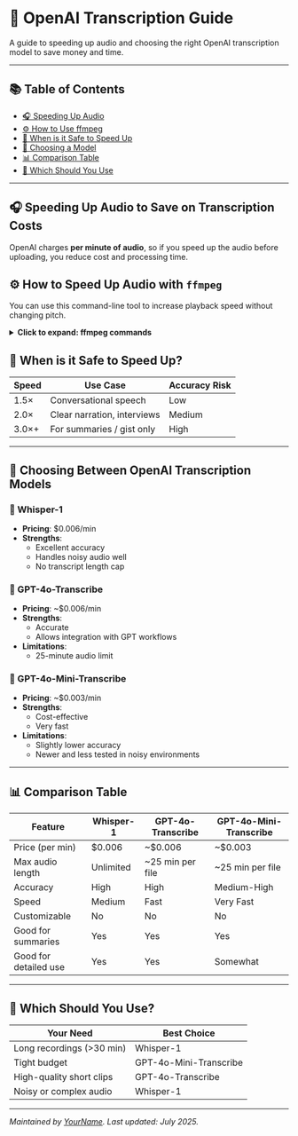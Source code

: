 # 📝 OpenAI Transcription Guide

A guide to speeding up audio and choosing the right OpenAI transcription model to save money and time.

---

## 📚 Table of Contents
- [🎧 Speeding Up Audio](#-speeding-up-audio-to-save-on-transcription-costs)
- [⚙️ How to Use ffmpeg](#️-how-to-speed-up-audio-with-ffmpeg)
- [🎯 When is it Safe to Speed Up](#-when-is-it-safe-to-speed-up)
- [🧠 Choosing a Model](#-choosing-between-openai-transcription-models)
- [📊 Comparison Table](#-comparison-table)
- [🧭 Which Should You Use](#-which-should-you-use)

---

## 🎧 Speeding Up Audio to Save on Transcription Costs

OpenAI charges **per minute of audio**, so if you speed up the audio before uploading, you reduce cost and processing time.

## ⚙️ How to Speed Up Audio with `ffmpeg`

You can use this command-line tool to increase playback speed without changing pitch.

<details>
<summary><strong>Click to expand: ffmpeg commands</strong></summary>

```bash
# Double speed (2×)
ffmpeg -i input.wav -filter:a "atempo=2.0" -vn output_2x.wav

# Triple speed (3×)
ffmpeg -i input.wav -filter:a "atempo=1.5,atempo=2.0" output_3x.wav
```

</details>

## 🎯 When is it Safe to Speed Up?

| Speed | Use Case                    | Accuracy Risk |
|-------|-----------------------------|---------------|
| 1.5×  | Conversational speech       | Low           |
| 2.0×  | Clear narration, interviews | Medium        |
| 3.0×+ | For summaries / gist only   | High          |

---

## 🧠 Choosing Between OpenAI Transcription Models

### 🔹 Whisper-1
- **Pricing**: $0.006/min
- **Strengths**:
  - Excellent accuracy
  - Handles noisy audio well
  - No transcript length cap

### 🔹 GPT-4o-Transcribe
- **Pricing**: ~$0.006/min
- **Strengths**:
  - Accurate
  - Allows integration with GPT workflows
- **Limitations**:
  - 25-minute audio limit

### 🔹 GPT-4o-Mini-Transcribe
- **Pricing**: ~$0.003/min
- **Strengths**:
  - Cost-effective
  - Very fast
- **Limitations**:
  - Slightly lower accuracy
  - Newer and less tested in noisy environments

---

## 📊 Comparison Table

| Feature               | Whisper-1 | GPT-4o-Transcribe | GPT-4o-Mini-Transcribe |
|-----------------------|-----------|-------------------|------------------------|
| Price (per min)       | $0.006    | ~$0.006           | ~$0.003                |
| Max audio length      | Unlimited | ~25 min per file  | ~25 min per file       |
| Accuracy              | High      | High              | Medium-High            |
| Speed                 | Medium    | Fast              | Very Fast              |
| Customizable          | No        | No                | No                     |
| Good for summaries    | Yes       | Yes               | Yes                    |
| Good for detailed use | Yes       | Yes               | Somewhat               |

---

## 🧭 Which Should You Use?

| Your Need                          | Best Choice             |
|------------------------------------|--------------------------|
| Long recordings (>30 min)          | Whisper-1                |
| Tight budget                       | GPT-4o-Mini-Transcribe   |
| High-quality short clips           | GPT-4o-Transcribe        |
| Noisy or complex audio             | Whisper-1                |

---

*Maintained by [YourName](https://github.com/yourusername). Last updated: July 2025.*
